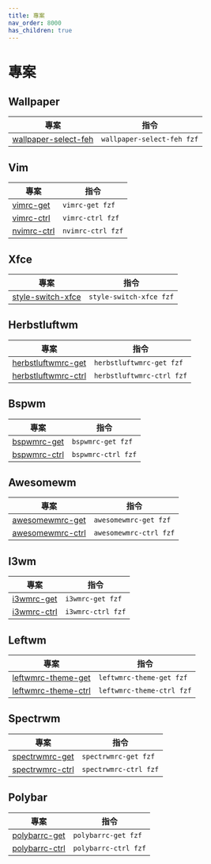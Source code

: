 ```yaml
---
title: 專案
nav_order: 8000
has_children: true
---
```


# 專案


## Wallpaper

| 專案 | 指令 |
| --- | --- |
| [wallpaper-select-feh](https://samwhelp.github.io/note-about-fzf/read/project/wallpaper-select/wallpaper-select-feh) | `wallpaper-select-feh fzf` |


## Vim

| 專案 | 指令 |
| --- | --- |
| [vimrc-get](https://samwhelp.github.io/note-about-vim/read/project/vimrc-profile/vimrc-get) | `vimrc-get fzf` |
| [vimrc-ctrl](https://samwhelp.github.io/note-about-vim/read/project/vimrc-profile/vimrc-ctrl) | `vimrc-ctrl fzf` |
| [nvimrc-ctrl](https://samwhelp.github.io/note-about-vim/read/project/vimrc-profile/nvimrc-ctrl) | `nvimrc-ctrl fzf` |


## Xfce

| 專案 | 指令 |
| --- | --- |
| [style-switch-xfce](https://samwhelp.github.io/note-about-manjaro/read/project/style-xfce/style-switch-xfce.html) | `style-switch-xfce fzf` |


## Herbstluftwm

| 專案 | 指令 |
| --- | --- |
| [herbstluftwmrc-get](https://samwhelp.github.io/note-about-herbstluftwm/read/project/herbstluftwmrc-profile/herbstluftwmrc-get.html) | `herbstluftwmrc-get fzf` |
| [herbstluftwmrc-ctrl](https://samwhelp.github.io/note-about-herbstluftwm/read/project/herbstluftwmrc-profile/herbstluftwmrc-ctrl.html) | `herbstluftwmrc-ctrl fzf` |


## Bspwm

| 專案 | 指令 |
| --- | --- |
| [bspwmrc-get](https://samwhelp.github.io/note-about-bspwm/read/project/bspwmrc-profile/bspwmrc-get.html) | `bspwmrc-get fzf` |
| [bspwmrc-ctrl](https://samwhelp.github.io/note-about-bspwm/read/project/bspwmrc-profile/bspwmrc-ctrl.html) | `bspwmrc-ctrl fzf` |


## Awesomewm

| 專案 | 指令 |
| --- | --- |
| [awesomewmrc-get](https://samwhelp.github.io/note-about-awesome-wm/read/project/awesomewmrc-profile/awesomewmrc-get.html) | `awesomewmrc-get fzf` |
| [awesomewmrc-ctrl](https://samwhelp.github.io/note-about-awesome-wm/read/project/awesomewmrc-profile/awesomewmrc-ctrl.html) | `awesomewmrc-ctrl fzf` |


## I3wm

| 專案 | 指令 |
| --- | --- |
| [i3wmrc-get](https://samwhelp.github.io/note-about-i3wm/read/project/i3wmrc-profile/i3wmrc-get.html) | `i3wmrc-get fzf` |
| [i3wmrc-ctrl](https://samwhelp.github.io/note-about-i3wm/read/project/i3wmrc-profile/i3wmrc-ctrl.html) | `i3wmrc-ctrl fzf` |


## Leftwm

| 專案 | 指令 |
| --- | --- |
| [leftwmrc-theme-get](https://samwhelp.github.io/note-about-leftwm/read/project/leftwmrc-profile/leftwmrc-theme-get.html) | `leftwmrc-theme-get fzf` |
| [leftwmrc-theme-ctrl](https://samwhelp.github.io/note-about-leftwm/read/project/leftwmrc-profile/leftwmrc-theme-ctrl.html) | `leftwmrc-theme-ctrl fzf` |


## Spectrwm

| 專案 | 指令 |
| --- | --- |
| [spectrwmrc-get](https://samwhelp.github.io/note-about-spectrwm/read/project/spectrwmrc-profile/spectrwmrc-get.html) | `spectrwmrc-get fzf` |
| [spectrwmrc-ctrl](https://samwhelp.github.io/note-about-spectrwm/read/project/spectrwmrc-profile/spectrwmrc-ctrl.html) | `spectrwmrc-ctrl fzf` |


## Polybar

| 專案 | 指令 |
| --- | --- |
| [polybarrc-get](https://samwhelp.github.io/note-about-polybar/read/project/polybarrc-profile/polybarrc-get.html) | `polybarrc-get fzf` |
| [polybarrc-ctrl](https://samwhelp.github.io/note-about-polybar/read/project/polybarrc-profile/polybarrc-ctrl.html) | `polybarrc-ctrl fzf` |
